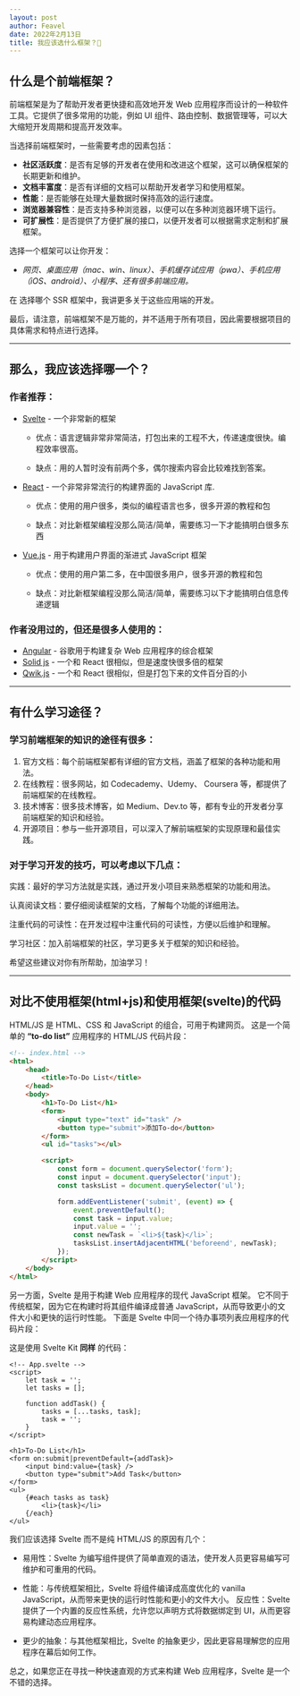 ```yaml
---
layout: post
author: Feavel
date: 2022年2月13日
title: 我应该选什么框架？🧐
---
```


## 什么是个前端框架？

前端框架是为了帮助开发者更快捷和高效地开发 Web 应用程序而设计的一种软件工具。它提供了很多常用的功能，例如 UI 组件、路由控制、数据管理等，可以大大缩短开发周期和提高开发效率。

当选择前端框架时，一些需要考虑的因素包括：

- **社区活跃度**：是否有足够的开发者在使用和改进这个框架，这可以确保框架的长期更新和维护。
- **文档丰富度**：是否有详细的文档可以帮助开发者学习和使用框架。
- **性能**：是否能够在处理大量数据时保持高效的运行速度。
- **浏览器兼容性**：是否支持多种浏览器，以便可以在多种浏览器环境下运行。
- **可扩展性**：是否提供了方便扩展的接口，以便开发者可以根据需求定制和扩展框架。

选择一个框架可以让你开发：

- _网页、桌面应用（mac、win、linux）、手机缓存试应用（pwa）、手机应用（iOS、android）、小程序、还有很多前端应用。_

在 选择哪个 SSR 框架中，我讲更多关于这些应用端的开发。

最后，请注意，前端框架不是万能的，并不适用于所有项目，因此需要根据项目的具体需求和特点进行选择。

---

## 那么，我应该选择哪一个？

### 作者推荐：

- [Svelte](https://svelte.dev) - 一个非常新的框架

  - 优点：语言逻辑非常非常简洁，打包出来的工程不大，传递速度很快。编程效率很高。

  - 缺点：用的人暂时没有前两个多，偶尔搜索内容会比较难找到答案。

- [React](https://reactjs.org) - 一个非常非常流行的构建界面的 JavaScript 库.

  - 优点：使用的用户很多，类似的编程语言也多，很多开源的教程和包

  - 缺点：对比新框架编程没那么简洁/简单，需要练习一下才能搞明白很多东西

- [Vue.js](https://vuejs.org) - 用于构建用户界面的渐进式 JavaScript 框架

  - 优点：使用的用户第二多，在中国很多用户，很多开源的教程和包

  - 缺点：对比新框架编程没那么简洁/简单，需要练习以下才能搞明白信息传递逻辑

### 作者没用过的，但还是很多人使用的：

- [Angular](https://angular.io) - 谷歌用于构建复杂 Web 应用程序的综合框架
- [Solid js](https://www.solidjs.com) - 一个和 React 很相似，但是速度快很多倍的框架
- [Qwik.js](https://qwik.builder.io) - 一个和 React 很相似，但是打包下来的文件百分百的小

---

## 有什么学习途径？

### 学习前端框架的知识的途径有很多：

1. 官方文档：每个前端框架都有详细的官方文档，涵盖了框架的各种功能和用法。
2. 在线教程：很多网站，如 Codecademy、Udemy、 Coursera 等，都提供了前端框架的在线教程。
3. 技术博客：很多技术博客，如 Medium、Dev.to 等，都有专业的开发者分享前端框架的知识和经验。
4. 开源项目：参与一些开源项目，可以深入了解前端框架的实现原理和最佳实践。

### 对于学习开发的技巧，可以考虑以下几点：

实践：最好的学习方法就是实践，通过开发小项目来熟悉框架的功能和用法。

认真阅读文档：要仔细阅读框架的文档，了解每个功能的详细用法。

注重代码的可读性：在开发过程中注重代码的可读性，方便以后维护和理解。

学习社区：加入前端框架的社区，学习更多关于框架的知识和经验。

希望这些建议对你有所帮助，加油学习！

---

## 对比不使用框架(html+js)和使用框架(svelte)的代码

HTML/JS 是 HTML、CSS 和 JavaScript 的组合，可用于构建网页。 这是一个简单的 **“to-do list”** 应用程序的 HTML/JS 代码片段：

```html
<!-- index.html -->
<html>
	<head>
		<title>To-Do List</title>
	</head>
	<body>
		<h1>To-Do List</h1>
		<form>
			<input type="text" id="task" />
			<button type="submit">添加To-do</button>
		</form>
		<ul id="tasks"></ul>

		<script>
			const form = document.querySelector('form');
			const input = document.querySelector('input');
			const tasksList = document.querySelector('ul');

			form.addEventListener('submit', (event) => {
				event.preventDefault();
				const task = input.value;
				input.value = '';
				const newTask = `<li>${task}</li>`;
				tasksList.insertAdjacentHTML('beforeend', newTask);
			});
		</script>
	</body>
</html>
```

另一方面，Svelte 是用于构建 Web 应用程序的现代 JavaScript 框架。 它不同于传统框架，因为它在构建时将其组件编译成普通 JavaScript，从而导致更小的文件大小和更快的运行时性能。 下面是 Svelte 中同一个待办事项列表应用程序的代码片段：

这是使用 Svelte Kit **同样** 的代码：

```svelte
<!-- App.svelte -->
<script>
	let task = '';
	let tasks = [];

	function addTask() {
		tasks = [...tasks, task];
		task = '';
	}
</script>

<h1>To-Do List</h1>
<form on:submit|preventDefault={addTask}>
	<input bind:value={task} />
	<button type="submit">Add Task</button>
</form>
<ul>
	{#each tasks as task}
		<li>{task}</li>
	{/each}
</ul>
```

我们应该选择 Svelte 而不是纯 HTML/JS 的原因有几个：

- 易用性：Svelte 为编写组件提供了简单直观的语法，使开发人员更容易编写可维护和可重用的代码。

- 性能：与传统框架相比，Svelte 将组件编译成高度优化的 vanilla JavaScript，从而带来更快的运行时性能和更小的文件大小。
  反应性：Svelte 提供了一个内置的反应性系统，允许您以声明方式将数据绑定到 UI，从而更容易构建动态应用程序。

- 更少的抽象：与其他框架相比，Svelte 的抽象更少，因此更容易理解您的应用程序在幕后如何工作。

总之，如果您正在寻找一种快速直观的方式来构建 Web 应用程序，Svelte 是一个不错的选择。
